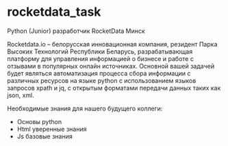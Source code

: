 # rocketdata_task
Python (Junior) разработчик
RocketData
Минск

Rocketdata.io – белорусская инновационная компания, резидент Парка Высоких Технологий Республики Беларусь, разрабатывающая платформу для управления информацией о бизнесе и работе с отзывами в популярных онлайн источниках.
Основной вашей задачей будет являться автоматизация процесса сбора информации с различных ресурсов на языке python с использованием языков запросов xpath и jq, с открытым форматами передачи данных таких как json, xml.

Необходимые знания для нашего будущего коллеги:

- Основы python
- Html уверенные знания
- Js базовые знания
